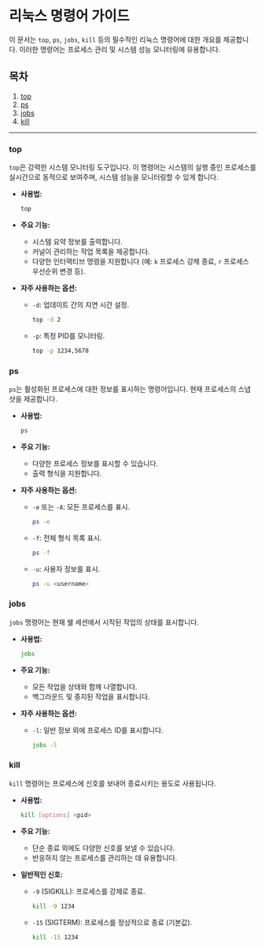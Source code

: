 # 리눅스 명령어 가이드

이 문서는 `top`, `ps`, `jobs`, `kill` 등의 필수적인 리눅스 명령어에 대한 개요를 제공합니다. 이러한 명령어는 프로세스 관리 및 시스템 성능 모니터링에 유용합니다.

## 목차
1. [top](#top)
2. [ps](#ps)
3. [jobs](#jobs)
4. [kill](#kill)

---

### top
`top`은 강력한 시스템 모니터링 도구입니다. 이 명령어는 시스템의 실행 중인 프로세스를 실시간으로 동적으로 보여주며, 시스템 성능을 모니터링할 수 있게 합니다.

- **사용법:**
  ```sh
  top
  ```

- **주요 기능:**
  - 시스템 요약 정보를 출력합니다.
  - 커널이 관리하는 작업 목록을 제공합니다.
  - 다양한 인터랙티브 명령을 지원합니다 (예: `k` 프로세스 강제 종료, `r` 프로세스 우선순위 변경 등).

- **자주 사용하는 옵션:**
  - `-d`: 업데이트 간의 지연 시간 설정.
    ```sh
    top -d 2
    ```
  - `-p`: 특정 PID를 모니터링.
    ```sh
    top -p 1234,5678
    ```

### ps
`ps`는 활성화된 프로세스에 대한 정보를 표시하는 명령어입니다. 현재 프로세스의 스냅샷을 제공합니다.

- **사용법:**
  ```sh
  ps
  ```

- **주요 기능:**
  - 다양한 프로세스 정보를 표시할 수 있습니다.
  - 출력 형식을 지원합니다.

- **자주 사용하는 옵션:**
  - `-e` 또는 `-A`: 모든 프로세스를 표시.
    ```sh
    ps -e
    ```
  - `-f`: 전체 형식 목록 표시.
    ```sh
    ps -f
    ```
  - `-u`: 사용자 정보를 표시.
    ```sh
    ps -u <username>
    ```

### jobs
`jobs` 명령어는 현재 쉘 세션에서 시작된 작업의 상태를 표시합니다.

- **사용법:**
  ```sh
  jobs
  ```

- **주요 기능:**
  - 모든 작업을 상태와 함께 나열합니다.
  - 백그라운드 및 중지된 작업을 표시합니다.

- **자주 사용하는 옵션:**
  - `-l`: 일반 정보 외에 프로세스 ID를 표시합니다.
    ```sh
    jobs -l
    ```

### kill
`kill` 명령어는 프로세스에 신호를 보내어 종료시키는 용도로 사용됩니다.

- **사용법:**
  ```sh
  kill [options] <pid>
  ```

- **주요 기능:**
  - 단순 종료 외에도 다양한 신호를 보낼 수 있습니다.
  - 반응하지 않는 프로세스를 관리하는 데 유용합니다.

- **일반적인 신호:**
  - `-9` (SIGKILL): 프로세스를 강제로 종료.
    ```sh
    kill -9 1234
    ```
  - `-15` (SIGTERM): 프로세스를 정상적으로 종료 (기본값).
    ```sh
    kill -15 1234
    ```
